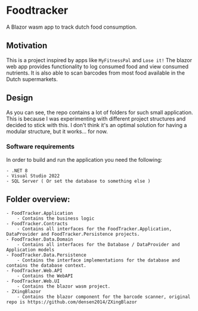 # Foodtracker
A Blazor wasm app to track dutch food consumption.

## Motivation
This is a project inspired by apps like `MyFitnessPal` and `Lose it!`
The blazor web app provides functionality to log consumed food and view consumed nutrients. It is also able to scan barcodes from most food available in the Dutch supermarkets. 

## Design

As you can see, the repo contains a lot of folders for such small application.
This is because I was experimenting with different project structures and decided to stick with this. I don't think it's an optimal solution for having a modular structure, but it works... for now.

### Software requirements
In order to build and run the application you need the following:
        
    - .NET 8 
    - Visual Studio 2022
    - SQL Server ( Or set the database to something else ) 
    
## Folder overview:
    - FoodTracker.Application
        - Contains the business logic
    - FoodTracker.Contracts
        - Contains all interfaces for the FoodTracker.Application, DataProvider and FoodTracker.Persistence projects.
    - FoodTracker.Data.Domain
        - Contains all interfaces for the Database / DataProvider and Application models
    - FoodTracker.Data.Persistence
        - Contains the interface implementations for the database and contains the database context.
    - FoodTracker.Web.API
        - Contains the WebAPI 
    - FoodTracker.Web.UI
        - Contains the blazor wasm project.
    - ZXingBlazor
        - Contains the blazor component for the barcode scanner, original repo is https://github.com/densen2014/ZXingBlazor
